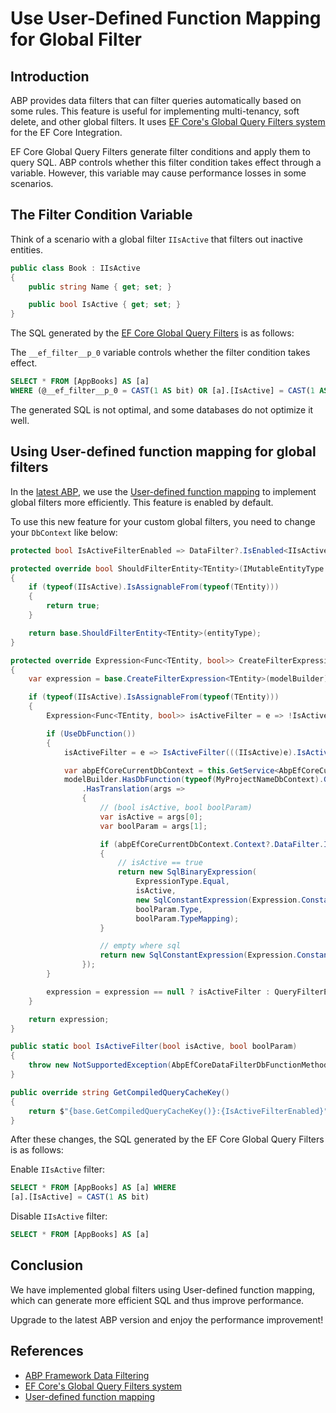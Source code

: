 # Use User-Defined Function Mapping for Global Filter

## Introduction

ABP provides data filters that can filter queries automatically based on some rules. This feature is useful for implementing multi-tenancy, soft delete, and other global filters. It uses [EF Core's Global Query Filters system](https://learn.microsoft.com/en-us/ef/core/querying/filters) for the EF Core Integration. 

EF Core Global Query Filters generate filter conditions and apply them to query SQL. ABP controls whether this filter condition takes effect through a variable. However, this variable may cause performance losses in some scenarios.

## The Filter Condition Variable

Think of a scenario with a global filter `IIsActive` that filters out inactive entities.

```csharp
public class Book : IIsActive
{
    public string Name { get; set; }

    public bool IsActive { get; set; } 
}
```

The SQL generated by the [EF Core Global Query Filters](https://learn.microsoft.com/en-us/ef/core/querying/filters) is as follows: 

The `__ef_filter__p_0` variable controls whether the filter condition takes effect. 

```SQL
SELECT * FROM [AppBooks] AS [a]
WHERE (@__ef_filter__p_0 = CAST(1 AS bit) OR [a].[IsActive] = CAST(1 AS bit))
```

The generated SQL is not optimal, and some databases do not optimize it well.

## Using User-defined function mapping for global filters

In the [latest ABP](https://github.com/abpframework/abp/pull/20065), we use the [User-defined function mapping](https://learn.microsoft.com/en-us/ef/core/querying/user-defined-function-mapping) to implement global filters more efficiently. This feature is enabled by default.

To use this new feature for your custom global filters, you need to change your `DbContext` like below:

````csharp
protected bool IsActiveFilterEnabled => DataFilter?.IsEnabled<IIsActive>() ?? false;

protected override bool ShouldFilterEntity<TEntity>(IMutableEntityType entityType)
{
    if (typeof(IIsActive).IsAssignableFrom(typeof(TEntity)))
    {
        return true;
    }

    return base.ShouldFilterEntity<TEntity>(entityType);
}

protected override Expression<Func<TEntity, bool>> CreateFilterExpression<TEntity>(ModelBuilder modelBuilder)
{
    var expression = base.CreateFilterExpression<TEntity>(modelBuilder);

    if (typeof(IIsActive).IsAssignableFrom(typeof(TEntity)))
    {
        Expression<Func<TEntity, bool>> isActiveFilter = e => !IsActiveFilterEnabled || EF.Property<bool>(e, "IsActive");

        if (UseDbFunction())
        {
            isActiveFilter = e => IsActiveFilter(((IIsActive)e).IsActive, true);

            var abpEfCoreCurrentDbContext = this.GetService<AbpEfCoreCurrentDbContext>();
            modelBuilder.HasDbFunction(typeof(MyProjectNameDbContext).GetMethod(nameof(IsActiveFilter))!)
                .HasTranslation(args =>
                {
                    // (bool isActive, bool boolParam)
                    var isActive = args[0];
                    var boolParam = args[1];

                    if (abpEfCoreCurrentDbContext.Context?.DataFilter.IsEnabled<IIsActive>() == true)
                    {
                        // isActive == true
                        return new SqlBinaryExpression(
                            ExpressionType.Equal,
                            isActive,
                            new SqlConstantExpression(Expression.Constant(true), boolParam.TypeMapping),
                            boolParam.Type,
                            boolParam.TypeMapping);
                    }

                    // empty where sql
                    return new SqlConstantExpression(Expression.Constant(true), boolParam.TypeMapping);
                });
        }

        expression = expression == null ? isActiveFilter : QueryFilterExpressionHelper.CombineExpressions(expression, isActiveFilter);
    }

    return expression;
}

public static bool IsActiveFilter(bool isActive, bool boolParam)
{
    throw new NotSupportedException(AbpEfCoreDataFilterDbFunctionMethods.NotSupportedExceptionMessage);
}

public override string GetCompiledQueryCacheKey()
{
    return $"{base.GetCompiledQueryCacheKey()}:{IsActiveFilterEnabled}";
}
````

After these changes, the SQL generated by the EF Core Global Query Filters is as follows:

Enable `IIsActive` filter:

```SQL
SELECT * FROM [AppBooks] AS [a] WHERE 
[a].[IsActive] = CAST(1 AS bit)
```

Disable `IIsActive` filter:

```SQL
SELECT * FROM [AppBooks] AS [a]
```

## Conclusion

We have implemented global filters using User-defined function mapping, which can generate more efficient SQL and thus improve performance. 

Upgrade to the latest ABP version and enjoy the performance improvement!

## References

- [ABP Framework Data Filtering](https://docs.abp.io/en/abp/latest/Data-Filtering)
- [EF Core's Global Query Filters system](https://learn.microsoft.com/en-us/ef/core/querying/filters)
- [User-defined function mapping](https://learn.microsoft.com/en-us/ef/core/querying/user-defined-function-mapping)

